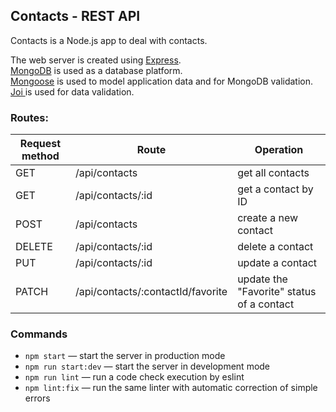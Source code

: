 ## Contacts - REST API

Contacts is a Node.js app to deal with contacts. 

The web server is created using [Express](https://expressjs.com/).<br />[MongoDB](https://www.mongodb.com/) is used as a database platform.<br />[Mongoose](https://mongoosejs.com/) is used to model application data and for MongoDB validation.<br />[Joi ](https://www.npmjs.com/package/joi) is used for data validation.

### Routes:

|  Request method |  Route | Operation     |
| ---------------- | ------------- | ------------- |
| GET | /api/contacts     | get all contacts  |
| GET | /api/contacts/:id     | get a contact by ID  |
| POST|  /api/contacts     | create a new contact  |
| DELETE | /api/contacts/:id     | delete a contact  |
| PUT |/api/contacts/:id    | update a contact  |
| PATCH |/api/contacts/:contactId/favorite     | update the "Favorite" status of a contact  |

### Commands

- `npm start` &mdash; start the server in production mode 
- `npm run start:dev` &mdash; start the server in development mode
- `npm run lint` &mdash; run a code check execution by eslint
- `npm lint:fix` &mdash; run the same linter with automatic correction of simple errors
